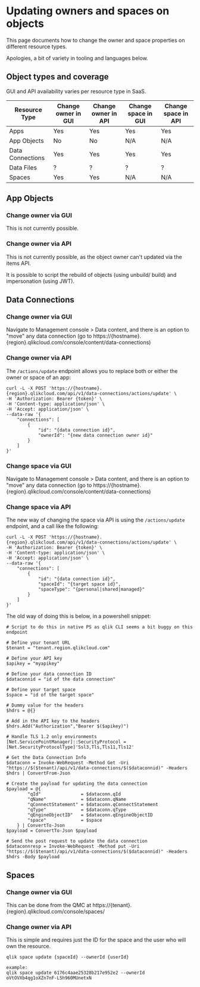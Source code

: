 # Updating owners and spaces on objects

This page documents how to change the owner and space properties on different resource types. 

Apologies, a bit of variety in tooling and languages below.

## Object types and coverage

GUI and API availability varies per resource type in SaaS.

| Resource Type | Change owner in GUI | Change owner in API | Change space in GUI | Change space in API |
| --- | --- | --- | --- | --- |
| Apps | Yes | Yes | Yes | Yes |
| App Objects | No | No | N/A | N/A |
| Data Connections | Yes | Yes | Yes | Yes |
| Data Files | ? | ? | ? | ? |
| Spaces | Yes | Yes | N/A | N/A |


## App Objects

### Change owner via GUI

This is not currently possible.

### Change owner via API

This is not currently possible, as the object owner can't updated via the items API.

It is possible to script the rebuild of objects (using unbuild/ build) and impersonation (using JWT).

## Data Connections

### Change owner via GUI

Navigate to Management console > Data content, and there is an option to "move" any data connection (go to https://{hostname}.{region}.qlikcloud.com/console/content/data-connections)

### Change owner via API

The `/actions/update` endpoint allows you to replace both or either the owner or space of an app:

```
curl -L -X POST 'https://{hostname}.{region}.qlikcloud.com/api/v1/data-connections/actions/update' \
-H 'Authorization: Bearer {token}' \
-H 'Content-type: application/json' \
-H 'Accept: application/json' \
--data-raw '{
    "connections": [
        {
            "id": "{data connection id}",
            "ownerId": "{new data connection owner id}"
        }
    ]
}'
```

### Change space via GUI

Navigate to Management console > Data content, and there is an option to "move" any data connection (go to https://{hostname}.{region}.qlikcloud.com/console/content/data-connections)

### Change space via API

The new way of changing the space via API is using the `/actions/update` endpoint, and a call like the following:

```
curl -L -X POST 'https://{hostname}.{region}.qlikcloud.com/api/v1/data-connections/actions/update' \
-H 'Authorization: Bearer {token}' \
-H 'Content-type: application/json' \
-H 'Accept: application/json' \
--data-raw '{
    "connections": [
        {
            "id": "{data connection id}",
            "spaceId": "{target space id}",
            "spaceType": "{personal|shared|managed}"
        }
    ]
}'
```

The old way of doing this is below, in a powershell snippet:

```
# Script to do this in native PS as qlik CLI seems a bit buggy on this endpoint

# Define your tenant URL
$tenant = "tenant.region.qlikcloud.com"

# Define your API key
$apikey = "myapikey"

# Define your data connection ID
$dataconnid = "id of the data connection"

# Define your target space
$space = "id of the target space"

# Dummy value for the headers
$hdrs = @{}

# Add in the API key to the headers
$hdrs.Add("Authorization","Bearer $($apikey)")

# Handle TLS 1.2 only environments
[Net.ServicePointManager]::SecurityProtocol = [Net.SecurityProtocolType]'Ssl3,Tls,Tls11,Tls12' 

# Get the Data Connection Info
$dataconn = Invoke-WebRequest -Method Get -Uri "https://$($tenant)/api/v1/data-connections/$($dataconnid)" -Headers $hdrs | ConvertFrom-Json

# Create the payload for updating the data connection
$payload = @{
        "qId"               = $dataconn.qId
        "qName"             = $dataconn.qName
        "qConnectStatement" = $dataconn.qConnectStatement
        "qType"             = $dataconn.qType
        "qEngineObjectID"   = $dataconn.qEngineObjectID
        "space"             = $space
    } | ConvertTo-Json
$payload = ConvertTo-Json $payload 

# Send the post request to update the data connection
$dataconnresp = Invoke-WebRequest -Method put -Uri "https://$($tenant)/api/v1/data-connections/$($dataconnid)" -Headers $hdrs -Body $payload
```

## Spaces

### Change owner via GUI

This can be done from the QMC at https://{tenant}.{region}.qlikcloud.com/console/spaces/

### Change owner via API

This is simple and requires just the ID for the space and the user who will own the resource.
```
qlik space update {spaceId} --ownerId {userId}

example:
qlik space update 6176c4aae25328b217e952e2 --ownerId oVtOVXb4qg1oXZn7nF-LSh960MUnetxN
```
